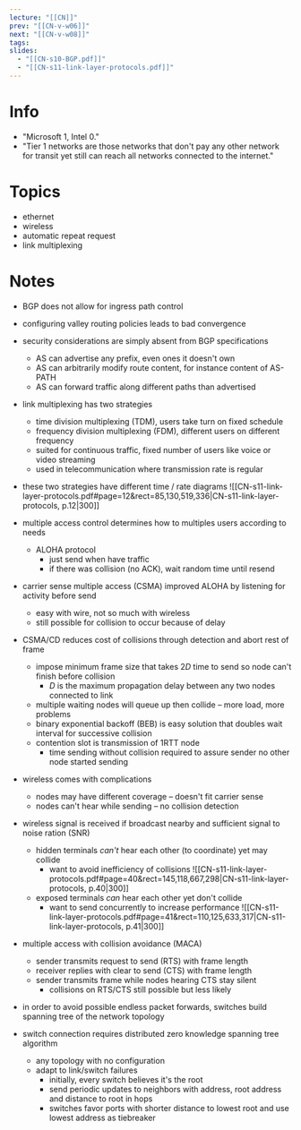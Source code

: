 ```yaml
---
lecture: "[[CN]]"
prev: "[[CN-v-w06]]"
next: "[[CN-v-w08]]"
tags: 
slides:
  - "[[CN-s10-BGP.pdf]]"
  - "[[CN-s11-link-layer-protocols.pdf]]"
---
```



# Info
- "Microsoft 1, Intel 0."
- "Tier 1 networks are those networks that don't pay any other network for transit yet still can reach all networks connected to the internet."


# Topics
- ethernet
- wireless
- automatic repeat request
- link multiplexing


# Notes
- BGP does not allow for ingress path control
- configuring valley routing policies leads to bad convergence
- security considerations are simply absent from BGP specifications
    - AS can advertise any prefix, even ones it doesn't own
    - AS can arbitrarily modify route content, for instance content of AS-PATH
    - AS can forward traffic along different paths than advertised
 
- link multiplexing has two strategies
	- time division multiplexing (TDM), users take turn on fixed schedule
	- frequency division multiplexing (FDM), different users on different frequency
	- suited for continuous traffic, fixed number of users like voice or video streaming
	- used in telecommunication where transmission rate is regular
- these two strategies have different time / rate diagrams ![[CN-s11-link-layer-protocols.pdf#page=12&rect=85,130,519,336|CN-s11-link-layer-protocols, p.12|300]]
- multiple access control determines how to multiples users according to needs
	- ALOHA protocol
		- just send when have traffic
		- if there was collision (no ACK), wait random time until resend
- carrier sense multiple access (CSMA) improved ALOHA by listening for activity before send
	- easy with wire, not so much with wireless
    - still possible for collision to occur because of delay
- CSMA/CD reduces cost of collisions through detection and abort rest of frame
	- impose minimum frame size that takes $2D$  time to send so node can't finish before collision
		- $D$ is the maximum propagation delay between any two nodes connected to link
	- multiple waiting nodes will queue up then collide – more load, more problems
	- binary exponential backoff (BEB) is easy solution that doubles wait interval for successive collision
	- contention slot is transmission of 1RTT node
    	- time sending without collision required to assure sender no other node started sending  

- wireless comes with complications
	- nodes may have different coverage – doesn't fit carrier sense
	- nodes can't hear while sending – no collision detection
- wireless signal is received if broadcast nearby and sufficient signal to noise ration (SNR)
	- hidden terminals *can't* hear each other (to coordinate) yet may collide
    	- want to avoid inefficiency of collisions
	   ![[CN-s11-link-layer-protocols.pdf#page=40&rect=145,118,667,298|CN-s11-link-layer-protocols, p.40|300]]
	- exposed terminals *can* hear each other yet don't collide
    	- want to send concurrently to increase performance
	   ![[CN-s11-link-layer-protocols.pdf#page=41&rect=110,125,633,317|CN-s11-link-layer-protocols, p.41|300]]
- multiple access with collision avoidance (MACA)
	- sender transmits request to send (RTS) with frame length
	- receiver replies with clear to send (CTS) with frame length
	- sender transmits frame while nodes hearing CTS stay silent
		- collisions on RTS/CTS still possible but less likely

- in order to avoid possible endless packet forwards, switches build spanning tree of the network topology
- switch connection requires distributed zero knowledge spanning tree algorithm
	- any topology with no configuration
	- adapt to link/switch failures
		- initially, every switch believes it's the root
		- send periodic updates to neighbors with address, root address and distance to root in hops
		- switches favor ports with shorter distance to lowest root and use lowest address as tiebreaker